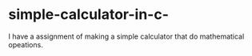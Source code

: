# simple-calculator-in-c-
I have a assignment of making a simple calculator that do mathematical opeations.
